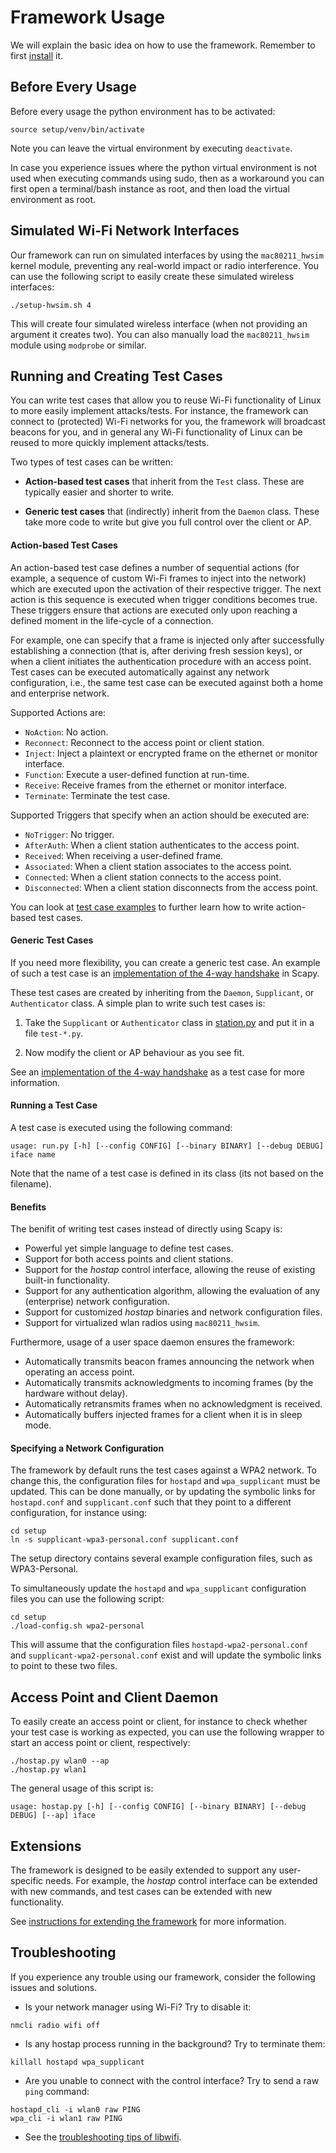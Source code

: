 # Framework Usage

We will explain the basic idea on how to use the framework.
Remember to first [install](../setup) it.


## Before Every Usage

Before every usage the python environment has to be activated:
```
source setup/venv/bin/activate
```

Note you can leave the virtual environment by executing `deactivate`.

In case you experience issues where the python virtual environment is not used when executing commands using sudo, then as a workaround you can first open a terminal/bash instance as root, and then load the virtual environment as root.


## Simulated Wi-Fi Network Interfaces

Our framework can run on simulated interfaces by using the `mac80211_hwsim` kernel module, preventing any real-world impact or radio interference.
You can use the following script to easily create these simulated wireless interfaces:
```
./setup-hwsim.sh 4
```
This will create four simulated wireless interface (when not providing an argument it creates two).
You can also manually load the `mac80211_hwsim` module using `modprobe` or similar.


## Running and Creating Test Cases

You can write test cases that allow you to reuse Wi-Fi functionality of Linux to more easily implement attacks/tests.
For instance, the framework can connect to (protected) Wi-Fi networks for you, the framework will broadcast beacons for you, and in general any Wi-Fi functionality of Linux can be reused to more quickly implement attacks/tests.

Two types of test cases can be written:

- **Action-based test cases** that inherit from the `Test` class.
  These are typically easier and shorter to write.

- **Generic test cases** that (indirectly) inherit from the `Daemon` class.
  These take more code to write but give you full control over the client or AP.


#### Action-based Test Cases

An action-based test case defines a number of sequential actions (for example, a sequence of custom Wi-Fi frames to inject into the network) which are executed upon the activation of their respective trigger.
The next action is this sequence is executed when trigger conditions becomes true.
These triggers ensure that actions are executed only upon reaching a defined moment in the life-cycle of a connection.

For example, one can specify that a frame is injected only after successfully establishing a connection (that is, after deriving fresh session keys), or when a client initiates the authentication procedure with an access point.
Test cases can be executed automatically against any network configuration, i.e., the same test case can be executed against both a home and enterprise network.

Supported Actions are:

- ```NoAction```: No action.
- ```Reconnect```: Reconnect to the access point or client station.
- ```Inject```: Inject a plaintext or encrypted frame on the ethernet or monitor interface.
- ```Function```: Execute a user-defined function at run-time.
- ```Receive```: Receive frames from the ethernet or monitor interface.
- ```Terminate```: Terminate the test case.

Supported Triggers that specify when an action should be executed are:

- ```NoTrigger```: No trigger.
- ```AfterAuth```: When a client station authenticates to the access point.
- ```Received```: When receiving a user-defined frame.
- ```Associated```: When a client station associates to the access point.
- ```Connected```: When a client station connects to the access point.
- ```Disconnected```: When a client station disconnects from the access point.

You can look at [test case examples](EXAMPLES.md) to further learn how to write action-based test cases.


#### Generic Test Cases

If you need more flexibility, you can create a generic test case.
An example of such a test case is an [implementation of the 4-way handshake](../test-4wayhs.py) in Scapy.

These test cases are created by inheriting from the `Daemon`, `Supplicant`, or `Authenticator` class.
A simple plan to write such test cases is:

1. Take the `Supplicant` or `Authenticator` class in [station.py](../library/station.py) and put it in a file `test-*.py`.

2. Now modify the client or AP behaviour as you see fit.

See an [implementation of the 4-way handshake](../test-4wayhs.py) as a test case for more information.


#### Running a Test Case

A test case is executed using the following command:

```
usage: run.py [-h] [--config CONFIG] [--binary BINARY] [--debug DEBUG] iface name
```

Note that the name of a test case is defined in its class (its not based on the filename).


#### Benefits

The benifit of writing test cases instead of directly using Scapy is:
- Powerful yet simple language to define test cases.
- Support for both access points and client stations.
- Support for the _hostap_ control interface, allowing the reuse of existing built-in functionality.
- Support for any authentication algorithm, allowing the evaluation of any (enterprise) network configuration.
- Support for customized _hostap_ binaries and network configuration files.
- Support for virtualized wlan radios using ```mac80211_hwsim```.

Furthermore, usage of a user space daemon ensures the framework:
- Automatically transmits beacon frames announcing the network when operating an access point.
- Automatically transmits acknowledgments to incoming frames (by the hardware without delay).
- Automatically retransmits frames when no acknowledgment is received.
- Automatically buffers injected frames for a client when it is in sleep mode.


<a id="id-network-configuration"></a>
#### Specifying a Network Configuration

The framework by default runs the test cases against a WPA2 network.
To change this, the configuration files for `hostapd` and `wpa_supplicant` must be updated.
This can be done manually, or by updating the symbolic links for `hostapd.conf` and `supplicant.conf` such that they point to a different configuration, for instance using:
```
cd setup
ln -s supplicant-wpa3-personal.conf supplicant.conf
```
The setup directory contains several example configuration files, such as WPA3-Personal.

To simultaneously update the `hostapd` and `wpa_supplicant` configuration files you can use the following script:
```
cd setup
./load-config.sh wpa2-personal
```
This will assume that the configuration files `hostapd-wpa2-personal.conf` and `supplicant-wpa2-personal.conf` exist and will update the symbolic links to point to these two files.


## Access Point and Client Daemon

To easily create an access point or client, for instance to check whether your test case is working as expected, you can use the following wrapper to start an access point or client, respectively:
```
./hostap.py wlan0 --ap
./hostap.py wlan1
```

The general usage of this script is:
```
usage: hostap.py [-h] [--config CONFIG] [--binary BINARY] [--debug DEBUG] [--ap] iface
```


## Extensions

The framework is designed to be easily extended to support any user-specific needs.
For example, the _hostap_ control interface can be extended with new commands, and test cases can be extended with new functionality.

See [instructions for extending the framework](EXTENSIONS.md) for more information.


## Troubleshooting

If you experience any trouble using our framework, consider the following issues and solutions.

- Is your network manager using Wi-Fi? Try to disable it:
```
nmcli radio wifi off
```

- Is any hostap process running in the background? Try to terminate them:
```
killall hostapd wpa_supplicant
```

- Are you unable to connect with the control interface? Try to send a raw `ping` command:
```
hostapd_cli -i wlan0 raw PING
wpa_cli -i wlan1 raw PING
```

- See the [troubleshooting tips of libwifi](https://github.com/vanhoefm/libwifi/blob/master/docs/linux_tutorial.md#id-troubleshooting).

